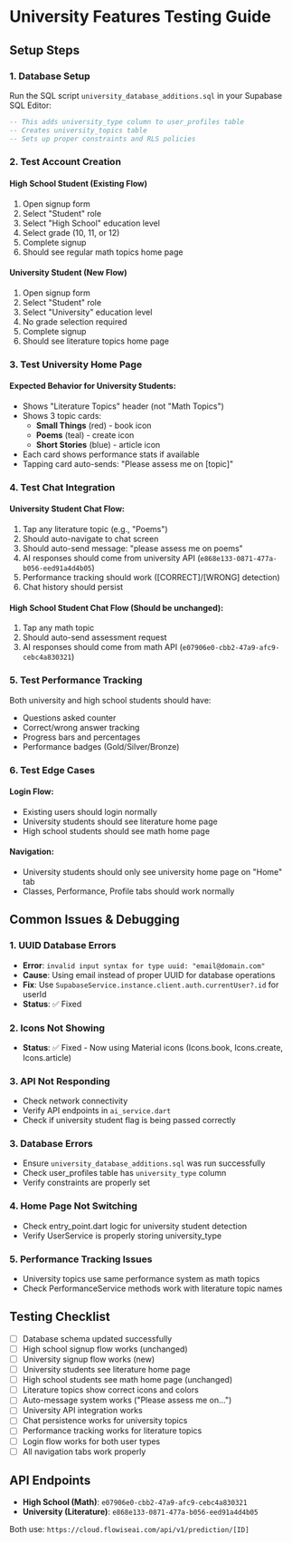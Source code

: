# University Features Testing Guide

## Setup Steps

### 1. Database Setup
Run the SQL script `university_database_additions.sql` in your Supabase SQL Editor:
```sql
-- This adds university_type column to user_profiles table
-- Creates university_topics table
-- Sets up proper constraints and RLS policies
```

### 2. Test Account Creation

#### High School Student (Existing Flow)
1. Open signup form
2. Select "Student" role
3. Select "High School" education level
4. Select grade (10, 11, or 12)
5. Complete signup
6. Should see regular math topics home page

#### University Student (New Flow) 
1. Open signup form
2. Select "Student" role  
3. Select "University" education level
4. No grade selection required
5. Complete signup
6. Should see literature topics home page

### 3. Test University Home Page

#### Expected Behavior for University Students:
- Shows "Literature Topics" header (not "Math Topics")
- Shows 3 topic cards:
  - **Small Things** (red) - book icon
  - **Poems** (teal) - create icon  
  - **Short Stories** (blue) - article icon
- Each card shows performance stats if available
- Tapping card auto-sends: "Please assess me on [topic]"

### 4. Test Chat Integration

#### University Student Chat Flow:
1. Tap any literature topic (e.g., "Poems")
2. Should auto-navigate to chat screen
3. Should auto-send message: "please assess me on poems"
4. AI responses should come from university API (`e868e133-0871-477a-b056-eed91a4d4b05`)
5. Performance tracking should work ([CORRECT]/[WRONG] detection)
6. Chat history should persist

#### High School Student Chat Flow (Should be unchanged):
1. Tap any math topic
2. Should auto-send assessment request
3. AI responses should come from math API (`e07906e0-cbb2-47a9-afc9-cebc4a830321`)

### 5. Test Performance Tracking

Both university and high school students should have:
- Questions asked counter
- Correct/wrong answer tracking  
- Progress bars and percentages
- Performance badges (Gold/Silver/Bronze)

### 6. Test Edge Cases

#### Login Flow:
- Existing users should login normally
- University students should see literature home page
- High school students should see math home page

#### Navigation:
- University students should only see university home page on "Home" tab
- Classes, Performance, Profile tabs should work normally

## Common Issues & Debugging

### 1. UUID Database Errors
- **Error**: `invalid input syntax for type uuid: "email@domain.com"`
- **Cause**: Using email instead of proper UUID for database operations
- **Fix**: Use `SupabaseService.instance.client.auth.currentUser?.id` for userId
- **Status**: ✅ Fixed

### 2. Icons Not Showing
- **Status**: ✅ Fixed - Now using Material icons (Icons.book, Icons.create, Icons.article)

### 3. API Not Responding
- Check network connectivity
- Verify API endpoints in `ai_service.dart`
- Check if university student flag is being passed correctly

### 3. Database Errors
- Ensure `university_database_additions.sql` was run successfully
- Check user_profiles table has `university_type` column
- Verify constraints are properly set

### 4. Home Page Not Switching
- Check entry_point.dart logic for university student detection
- Verify UserService is properly storing university_type

### 5. Performance Tracking Issues
- University topics use same performance system as math topics
- Check PerformanceService methods work with literature topic names

## Testing Checklist

- [ ] Database schema updated successfully
- [ ] High school signup flow works (unchanged)
- [ ] University signup flow works (new)
- [ ] University students see literature home page
- [ ] High school students see math home page (unchanged)  
- [ ] Literature topics show correct icons and colors
- [ ] Auto-message system works ("Please assess me on...")
- [ ] University API integration works
- [ ] Chat persistence works for university topics
- [ ] Performance tracking works for literature topics
- [ ] Login flow works for both user types
- [ ] All navigation tabs work properly

## API Endpoints

- **High School (Math)**: `e07906e0-cbb2-47a9-afc9-cebc4a830321`
- **University (Literature)**: `e868e133-0871-477a-b056-eed91a4d4b05`

Both use: `https://cloud.flowiseai.com/api/v1/prediction/[ID]`